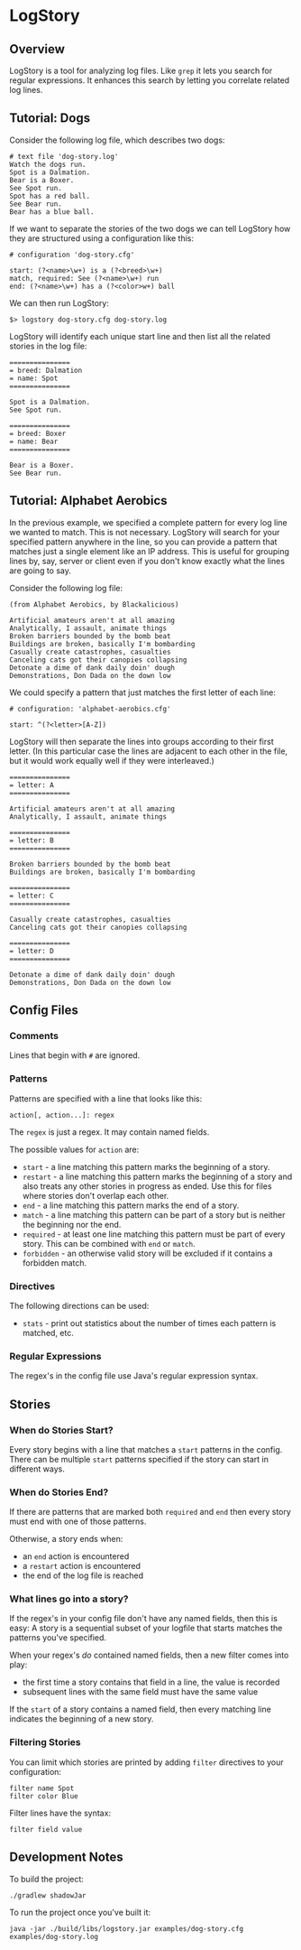 # LogStory

## Overview

LogStory is  a tool for analyzing log files.  Like `grep` it lets you search for regular expressions.  It enhances this search by letting you correlate related log lines.


## Tutorial: Dogs 

Consider the following log file, which describes two dogs:

```
# text file 'dog-story.log'
Watch the dogs run.
Spot is a Dalmation.
Bear is a Boxer.
See Spot run.
Spot has a red ball.
See Bear run.
Bear has a blue ball.
```

If we want to separate the stories of the two dogs we can tell LogStory how they are structured using a configuration like this:

```
# configuration 'dog-story.cfg'

start: (?<name>\w+) is a (?<breed>\w+)
match, required: See (?<name>\w+) run
end: (?<name>\w+) has a (?<color>w+) ball

```

We can then run LogStory:

```
$> logstory dog-story.cfg dog-story.log
```

LogStory will identify each unique start line and then list all the related stories in the log file:

```
===============
= breed: Dalmation
= name: Spot
===============

Spot is a Dalmation.
See Spot run.

===============
= breed: Boxer
= name: Bear
===============

Bear is a Boxer.
See Bear run.
```

## Tutorial: Alphabet Aerobics

In the previous example, we specified a complete pattern for every log line we wanted to match.  This is not necessary.  LogStory will search for your specified pattern anywhere in the line, so you can provide a pattern that matches just a single element like an IP address.  This is useful for grouping lines by, say, server or client even if you don't know exactly what the lines are going to say.

Consider the following log file:

```
(from Alphabet Aerobics, by Blackalicious)

Artificial amateurs aren't at all amazing
Analytically, I assault, animate things
Broken barriers bounded by the bomb beat
Buildings are broken, basically I'm bombarding
Casually create catastrophes, casualties
Canceling cats got their canopies collapsing
Detonate a dime of dank daily doin' dough
Demonstrations, Don Dada on the down low

```

We could specify a pattern that just matches the first letter of each line:

```
# configuration: 'alphabet-aerobics.cfg'

start: ^(?<letter>[A-Z])
```

LogStory will then separate the lines into groups according to their first letter.  (In this particular case the lines are adjacent to each other in the file, but it would work equally well if they were interleaved.)

```
===============
= letter: A
===============

Artificial amateurs aren't at all amazing
Analytically, I assault, animate things

===============
= letter: B
===============

Broken barriers bounded by the bomb beat
Buildings are broken, basically I'm bombarding

===============
= letter: C
===============

Casually create catastrophes, casualties
Canceling cats got their canopies collapsing

===============
= letter: D
===============

Detonate a dime of dank daily doin' dough
Demonstrations, Don Dada on the down low

```



## Config Files

### Comments

Lines that begin with `#` are ignored.


### Patterns

Patterns are specified with a line that looks like this:

```
action[, action...]: regex
```

The `regex` is just a regex.  It may contain named fields.

The possible values for `action` are:

* `start` - a line matching this pattern marks the beginning of a story.
* `restart` - a line matching this pattern marks the beginning of a story and also treats any other stories in progress as ended.  Use this for files where stories don't overlap each other.
* `end` - a line matching this pattern marks the end of a story.
* `match` - a line matching this pattern can be part of a story but is neither the beginning nor the end.
* `required` - at least one line matching this pattern must be part of every story.  This can be combined with `end` or `match`.
* `forbidden` - an otherwise valid story will be excluded if it contains a forbidden match.

### Directives

The following directions can be used:

* `stats` - print out statistics about the number of times each pattern is matched, etc.

### Regular Expressions

The regex's in the config file use Java's regular expression syntax.

## Stories

### When do Stories Start?

Every story begins with a line that matches a `start` patterns in the config.  There can be multiple `start` patterns specified if the story can start in different ways.

### When do Stories End?

If there are patterns that are marked both `required` and `end` then every story must end with one of those patterns.

Otherwise, a story ends when:
* an `end` action is encountered
* a `restart` action is encountered
* the end of the log file is reached

### What lines go into a story?

If the regex's in your config file don't have any named fields, then this is easy:  A story is a sequential subset of your logfile that starts matches the patterns you've specified.

When your regex's *do* contained named fields, then a new filter comes into play:
* the first time a story contains that field in a line, the value is recorded
* subsequent lines with the same field must have the same value

If the `start` of a story contains a named field, then every matching line indicates the beginning of a new story.

### Filtering Stories

You can limit which stories are printed by adding `filter` directives to your configuration:

```
filter name Spot
filter color Blue
```

Filter lines have the syntax:

```
filter field value
```


## Development Notes

To build the project:
```
./gradlew shadowJar
```

To run the project once you've built it:
```
java -jar ./build/libs/logstory.jar examples/dog-story.cfg examples/dog-story.log
```
